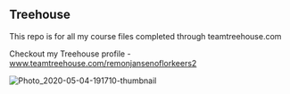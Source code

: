 ## Treehouse
This repo is for all my course files completed through teamtreehouse.com


Checkout my Treehouse profile - www.teamtreehouse.com/remonjansenoflorkeers2

![Photo_2020-05-04-191710-thumbnail](https://user-images.githubusercontent.com/83402319/116587433-5b3a8780-a912-11eb-8880-520fad0c78bb.png)
